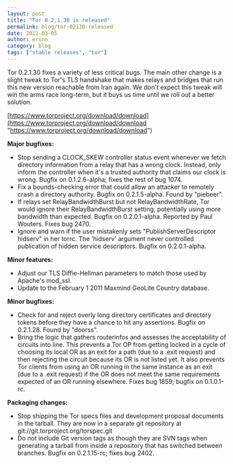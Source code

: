 ```yaml
---
layout: post
title: "Tor 0.2.1.30 is released"
permalink: blog/tor-02130-released
date: 2011-03-05
author: erinn
category: blog
tags: ["stable releases", "tor"]
---
```


Tor 0.2.1.30 fixes a variety of less critical bugs. The main other change is a slight tweak to Tor's TLS handshake that makes relays and bridges that run this new version reachable from Iran again. We don't expect this tweak will win the arms race long-term, but it buys us time until we roll out a better solution.

[https://www.torproject.org/download/download](https://www.torproject.org/download/download "https://www.torproject.org/download/download")

**Major bugfixes:**

- Stop sending a CLOCK\_SKEW controller status event whenever
 we fetch directory information from a relay that has a wrong clock.
 Instead, only inform the controller when it's a trusted authority
 that claims our clock is wrong. Bugfix on 0.1.2.6-alpha; fixes
 the rest of bug 1074.
- Fix a bounds-checking error that could allow an attacker to
 remotely crash a directory authority. Bugfix on 0.2.1.5-alpha.
 Found by "piebeer".
- If relays set RelayBandwidthBurst but not RelayBandwidthRate,
 Tor would ignore their RelayBandwidthBurst setting,
 potentially using more bandwidth than expected. Bugfix on
 0.2.0.1-alpha. Reported by Paul Wouters. Fixes bug 2470.
- Ignore and warn if the user mistakenly sets "PublishServerDescriptor
 hidserv" in her torrc. The 'hidserv' argument never controlled
 publication of hidden service descriptors. Bugfix on 0.2.0.1-alpha.

**Minor features:**

- Adjust our TLS Diffie-Hellman parameters to match those used by
 Apache's mod\_ssl.
- Update to the February 1 2011 Maxmind GeoLite Country database.

**Minor bugfixes:**

- Check for and reject overly long directory certificates and
 directory tokens before they have a chance to hit any assertions.
 Bugfix on 0.2.1.28. Found by "doorss".
- Bring the logic that gathers routerinfos and assesses the
 acceptability of circuits into line. This prevents a Tor OP from
 getting locked in a cycle of choosing its local OR as an exit for a
 path (due to a .exit request) and then rejecting the circuit because
 its OR is not listed yet. It also prevents Tor clients from using an
 OR running in the same instance as an exit (due to a .exit request)
 if the OR does not meet the same requirements expected of an OR
 running elsewhere. Fixes bug 1859; bugfix on 0.1.0.1-rc.

**Packaging changes:**

- Stop shipping the Tor specs files and development proposal documents
 in the tarball. They are now in a separate git repository at
 git://git.torproject.org/torspec.git
- Do not include Git version tags as though they are SVN tags when
 generating a tarball from inside a repository that has switched
 between branches. Bugfix on 0.2.1.15-rc; fixes bug 2402.

